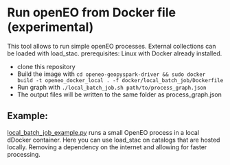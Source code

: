 # Run openEO from Docker file (experimental)

This tool allows to run simple openEO processes. External collections can be loaded with load_stac.
prerequisites: Linux with Docker already installed.

- clone this repository
- Build the image with `cd openeo-geopyspark-driver && sudo docker build -t openeo_docker_local . -f docker/local_batch_job/Dockerfile`
- Run graph with `./local_batch_job.sh path/to/process_graph.json`
- The output files will be written to the same folder as process_graph.json

## Example:

[local_batch_job_example.py](./local_batch_job_example.py)  runs a small OpenEO process in a local dDocker container.
Here you can use load_stac on catalogs that are hosted locally. Removing a dependency on the internet and allowing for faster processing.
